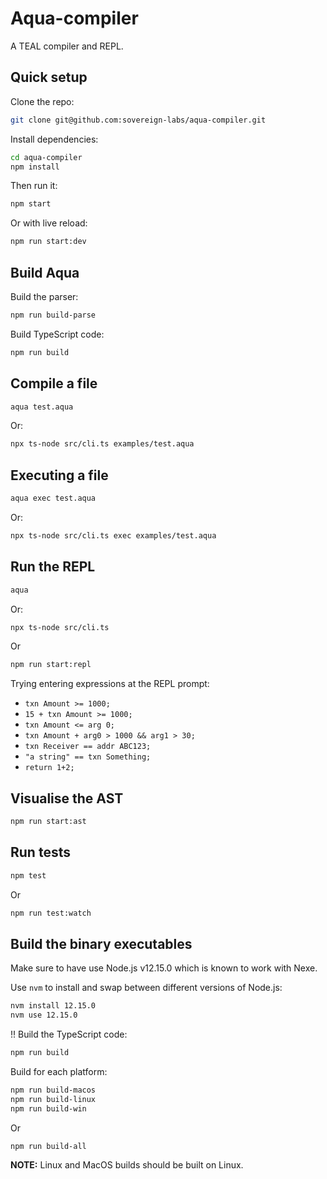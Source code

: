 # Aqua-compiler

A TEAL compiler and REPL.

## Quick setup

Clone the repo:

```bash
git clone git@github.com:sovereign-labs/aqua-compiler.git
```

Install dependencies:

```bash
cd aqua-compiler
npm install
```

Then run it:

```bash
npm start
```

Or with live reload:

```bash
npm run start:dev
```

## Build Aqua

Build the parser:

```bash
npm run build-parse
```

Build TypeScript code:

```bash
npm run build 
```

## Compile a file

```bash
aqua test.aqua
```

Or:

```bash
npx ts-node src/cli.ts examples/test.aqua
```

## Executing a file

```bash
aqua exec test.aqua
```

Or:

```bash
npx ts-node src/cli.ts exec examples/test.aqua
```

## Run the REPL

```bash
aqua
```

Or:

```bash
npx ts-node src/cli.ts
```

Or 

```bash
npm run start:repl
```


Trying entering expressions at the REPL prompt:

- `txn Amount >= 1000;`
- `15 + txn Amount >= 1000;`
- `txn Amount <= arg 0;`
- `txn Amount + arg0 > 1000 && arg1 > 30;`
- `txn Receiver == addr ABC123;`
- `"a string" == txn Something;`
- `return 1+2;`

## Visualise the AST

```bash
npm run start:ast
```

## Run tests

```bash
npm test
```

Or 

```bash
npm run test:watch
```

## Build the binary executables

Make sure to have use Node.js v12.15.0 which is known to work with Nexe.

Use `nvm` to install and swap between different versions of Node.js:

```bash
nvm install 12.15.0
nvm use 12.15.0
```

!! Build the TypeScript code:

```bash
npm run build
```

Build for each platform:

```bash
npm run build-macos
npm run build-linux
npm run build-win
```

Or 

```bash
npm run build-all
```

**NOTE:** Linux and MacOS builds should be built on Linux.